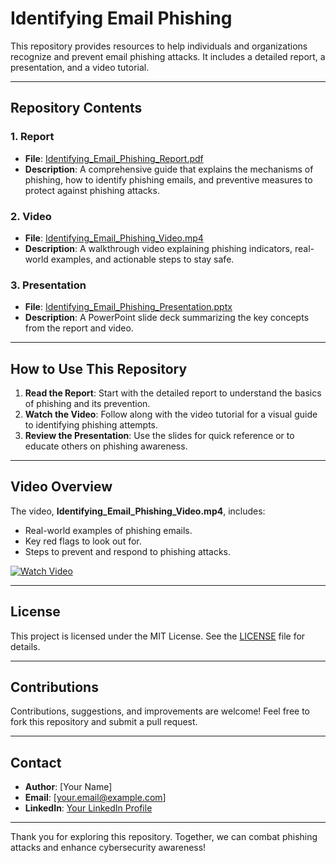 # Identifying Email Phishing

This repository provides resources to help individuals and organizations recognize and prevent email phishing attacks. It includes a detailed report, a presentation, and a video tutorial.

---

## Repository Contents

### 1. **Report**
- **File**: [Identifying_Email_Phishing_Report.pdf](https://github.com/tarunkumar910/RD_INFRO_TECHNOLOGY/blob/main/Phishing%20Awareness/Training%20on%20identifying%20phishing%20emails/Identifying%20Email%20Phishing.pdf)
- **Description**: A comprehensive guide that explains the mechanisms of phishing, how to identify phishing emails, and preventive measures to protect against phishing attacks.

### 2. **Video**
- **File**: [Identifying_Email_Phishing_Video.mp4](./Video/Identifying_Email_Phishing_Video.mp4)
- **Description**: A walkthrough video explaining phishing indicators, real-world examples, and actionable steps to stay safe.

### 3. **Presentation**
- **File**: [Identifying_Email_Phishing_Presentation.pptx](./Presentation/Identifying_Email_Phishing_Presentation.pptx)
- **Description**: A PowerPoint slide deck summarizing the key concepts from the report and video.

---

## How to Use This Repository

1. **Read the Report**: Start with the detailed report to understand the basics of phishing and its prevention.
2. **Watch the Video**: Follow along with the video tutorial for a visual guide to identifying phishing attempts.
3. **Review the Presentation**: Use the slides for quick reference or to educate others on phishing awareness.

---

## Video Overview

The video, **Identifying_Email_Phishing_Video.mp4**, includes:
- Real-world examples of phishing emails.
- Key red flags to look out for.
- Steps to prevent and respond to phishing attacks.

[![Watch Video](https://img.youtube.com/vi/YOUR_VIDEO_ID/0.jpg)](https://youtu.be/YOUR_VIDEO_ID)

---

## License

This project is licensed under the MIT License. See the [LICENSE](./LICENSE) file for details.

---

## Contributions

Contributions, suggestions, and improvements are welcome! Feel free to fork this repository and submit a pull request.

---

## Contact

- **Author**: [Your Name]
- **Email**: [your.email@example.com]
- **LinkedIn**: [Your LinkedIn Profile](https://linkedin.com/in/your-profile)

---

Thank you for exploring this repository. Together, we can combat phishing attacks and enhance cybersecurity awareness!
